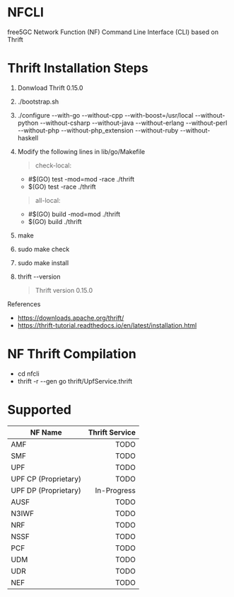 # NFCLI
free5GC Network Function (NF) Command Line Interface (CLI) based on Thrift 

# Thrift Installation Steps
1) Donwload Thrift 0.15.0
2) ./bootstrap.sh
3) ./configure --with-go --without-cpp  --with-boost=/usr/local --without-python --without-csharp --without-java --without-erlang --without-perl --without-php --without-php_extension --without-ruby --without-haskell
4) Modify the following lines in lib/go/Makefile
    > check-local:
      * #$(GO) test -mod=mod -race ./thrift
      * $(GO) test -race ./thrift
        
    > all-local:
      * #$(GO) build -mod=mod ./thrift
      * $(GO) build ./thrift
5) make
6) sudo make check
7) sudo make install 
8) thrift --version
    > Thrift version 0.15.0

References
* https://downloads.apache.org/thrift/
* https://thrift-tutorial.readthedocs.io/en/latest/installation.html

# NF Thrift Compilation
* cd nfcli 
* thrift -r --gen go thrift/UpfService.thrift

# Supported
| NF Name                |   Thrift Service  |
| ---------------------- | -----------------:|
| AMF                    | TODO              |  
| SMF                    | TODO              |   
| UPF                    | TODO              | 
| UPF CP  (Proprietary)  | TODO              |   
| UPF DP  (Proprietary)  | In-Progress       | 
| AUSF                   | TODO              | 
| N3IWF                  | TODO              | 
| NRF                    | TODO              | 
| NSSF                   | TODO              | 
| PCF                    | TODO              | 
| UDM                    | TODO              | 
| UDR                    | TODO              | 
| NEF                    | TODO              | 
